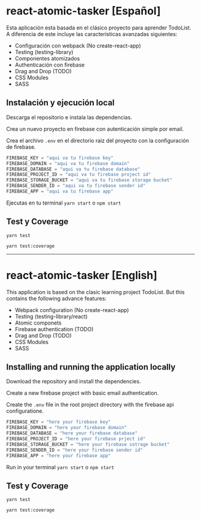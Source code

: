 # react-atomic-tasker [Español]
Esta aplicación esta basada en el clásico proyecto para aprender TodoList. A diferencia de este incluye las caracteristicas avanzadas siguientes:
- Configuración con webpack (No create-react-app)
- Testing (testing-library)
- Componentes atomizados
- Authenticación con firebase
- Drag and Drop (TODO)
- CSS Modules
- SASS

## Instalación y ejecución local
Descarga el repositorio e instala las dependencias.

Crea un nuevo proyecto en firebase con autenticación simple por email.

Crea el archivo `.env` en el directorio raiz del proyecto con la configuración de firebase.
```js
FIREBASE_KEY = "aqui va tu firebase key"
FIREBASE_DOMAIN = "aqui va tu firebase domain"
FIREBASE_DATABASE = "aqui va tu firebase database"
FIREBASE_PROJECT_ID = "aqui va tu firebase project id"
FIREBASE_STORAGE_BUCKET = "aqui va tu firebase storage bucket"
FIREBASE_SENDER_ID = "aqui va tu firebase sender id"
FIREBASE_APP = "aqui va tu firebase app"
```

Ejecutas en tu terminal  `yarn start`  o `npm start`

## Test y Coverage
`yarn test`

`yarn test:coverage`

-----------------
# react-atomic-tasker [English]
This application is based on the clasic learning project TodoList. But this contains the following advance features:
- Webpack configuration (No create-react-app)
- Testing (testing-library/react)
- Atomic componets
- Firebase authentication (TODO)
- Drag and Drop (TODO)
- CSS Modules
- SASS

## Installing and running the application locally
Download the repository and install the dependencies.

Create a new firebase project with basic email authentication.

Create the `.env` file in the root project directory with the firebase api configuratione.
```js
FIREBASE_KEY = "here your firebase key"
FIREBASE_DOMAIN = "here your firebase domain"
FIREBASE_DATABASE = "here your firebase database"
FIREBASE_PROJECT_ID = "here your firebase prject id"
FIREBASE_STORAGE_BUCKET = "here your firebase sotrage bucket"
FIREBASE_SENDER_ID = "here your firebase sender id"
FIREBASE_APP = "here your firebase app"
```
Run in your terminal  `yarn start`  o `npm start`

## Test y Coverage
`yarn test`

`yarn test:coverage`